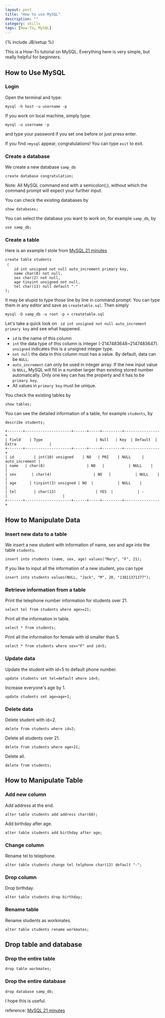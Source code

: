 ```yaml
---
layout: post
title: "How to use MySQL"
description: ""
category: skills
tags: [How-To, MySQL]
---
```

{% include JB/setup %}

This is a How-To tutorial on MySQL. Everything here is very simple, but really helpful for beginners.

## How to Use MySQL

### Login

Open the terminal and type:

	mysql -h host -u username -p

If you work on local machine, simply type:

	mysql -u username -p

and type your password if you set one before or just press enter.

If you find ``>mysql`` appear, congratulations! You can type ``exit`` to exit.

### Create a database

We create a new database ``samp_db``

	create database congratulation;

Note: All MySQL command end with a semicolon(;), without which the command prompt will expect your further input.

You can check the existing databases by

	show databases;

You can select the database you want to work on, for example ``samp_db``, by

	use samp_db;

### Create a table

Here is an example I stole from [MySQL 21 minutes](http://wiki.jikexueyuan.com/project/mysql-21-minutes/)

	create table students
	（
	    id int unsigned not null auto_increment primary key,
	    name char(8) not null,
	    sex char(2) not null,
	    age tinyint unsigned not null,
	    tel char(13) null default "-"
	);

It may be stupid to type those line by line in command prompt. You can type them in any editor and save as ``createtable.sql``. Then simply

	mysql -D samp_db -u root -p < createtable.sql

Let's take a quick look on `` id int unsigned not null auto_increment primary key`` and see what happened.
* ``id`` is the name of this column
* ``int`` the data type of this column is integer (-2147483648~2147483647).  ``unsigned`` indicates this is a unsigned integer type.
* ``not null`` the data in this column must has a value. By default, data can be ``NULL``.
* ``auto_increment`` can only be used in integer array. If the new input value is ``NULL``, MySQL will fill in a number larger than existing stored number automatically. Only one key can has the property and it has to be ``primary key``.
* All values in ``primary key`` must be unique.

You check the existing tables by

	show tables;

You can see the detailed information of a table, for example ``students``, by

	describe students;
````
+-------+---------------------+------+-----+---------+----------------+
| Field    | Type                        | Null   | Key  | Default  | Extra               |
+-------+---------------------+------+-----+---------+----------------+
| id         | int(10) unsigned    | NO   | PRI    | NULL     | auto_increment |
| name   | char(8)                   | NO   |           | NULL    |                         |
| sex       | char(4)                   | NO   |           | NULL    |                         |
| age      | tinyint(3) unsigned | NO  |           | NULL    |                         |
| tel        | char(13)                  | YES  |           | -           |                         |
+-------+---------------------+------+-----+---------+----------------+
````

## How to Manipulate Data

### Insert new data to a table

We insert a new student with information of name, sex and age into the table ``students``.

	insert into students (name, sex, age) values("Mary", "F", 21);

If you like to input all the information of a new student, you can type

	insert into students values(NULL, "Jack", "M", 20, "13811371377");

### Retrieve information from a table

Print the telephone number information for students over 21.

	select tel from students where age>=21;

Print all the information in table.

	select * from students;

Print all the information for female with id smaller than 5.

	select * from students where sex="F" and id<5;

### Update data

Update the student with id=5 to default phone number.

	update students set tel=default where id=5;

Increase everyone's age by 1.

	update students set age=age+1;

### Delete data

Delete student with id=2.

	delete from students where id=2;

Delete all students over 21.

	delete from students where age>21;

Delete all.

	delete from students;

## How to Manipulate Table

### Add new column

Add address at the end.

	alter table students add address char(60);

Add birthday after age.

	alter table students add birthday after age;

### Change column

Rename tel to telephone.

	alter table students change tel telphone char(13) default "-";

### Drop column

Drop birthday.

	alter table students drop birthday;

### Rename table
Rename students as workmates.

	alter table students rename workmates;

## Drop table and database

### Drop the entire table

	drop table workmates;

### Drop the entire database

	drop database samp_db;

I hope this is useful.

reference: [MySQL 21 minutes](http://wiki.jikexueyuan.com/project/mysql-21-minutes/)
